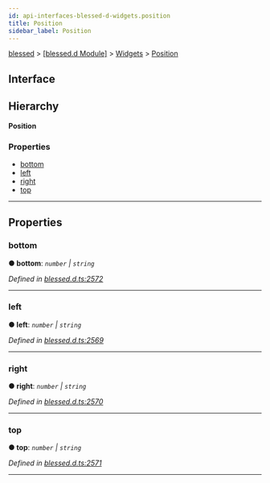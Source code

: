 ```yaml
---
id: api-interfaces-blessed-d-widgets.position
title: Position
sidebar_label: Position
---
```


[blessed](api-readme.md) > [[blessed.d Module]](api-modules-blessed-d-module.md) > [Widgets](api-modules-blessed-d-widgets.md) > [Position](api-interfaces-blessed-d-widgets.position.md)

## Interface

## Hierarchy

**Position**

### Properties

* [bottom](api-interfaces-blessed-d-widgets.position.md#bottom)
* [left](api-interfaces-blessed-d-widgets.position.md#left)
* [right](api-interfaces-blessed-d-widgets.position.md#right)
* [top](api-interfaces-blessed-d-widgets.position.md#top)

---

## Properties

<a id="bottom"></a>

###  bottom

**● bottom**: *`number` \| `string`*

*Defined in [blessed.d.ts:2572](https://github.com/cancerberoSgx/accursed/blob/f66c8ce/src/declarations/blessed.d.ts#L2572)*

___
<a id="left"></a>

###  left

**● left**: *`number` \| `string`*

*Defined in [blessed.d.ts:2569](https://github.com/cancerberoSgx/accursed/blob/f66c8ce/src/declarations/blessed.d.ts#L2569)*

___
<a id="right"></a>

###  right

**● right**: *`number` \| `string`*

*Defined in [blessed.d.ts:2570](https://github.com/cancerberoSgx/accursed/blob/f66c8ce/src/declarations/blessed.d.ts#L2570)*

___
<a id="top"></a>

###  top

**● top**: *`number` \| `string`*

*Defined in [blessed.d.ts:2571](https://github.com/cancerberoSgx/accursed/blob/f66c8ce/src/declarations/blessed.d.ts#L2571)*

___

